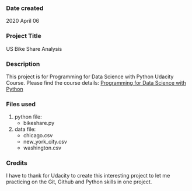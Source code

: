 ### Date created
2020 April 06
### Project Title
US Bike Share Analysis

### Description
This project is for Programming for Data Science with Python Udacity Course.
Please find the course details: [Programming for Data Science with Python ](https://classroom.udacity.com/nanodegrees/nd104/dashboard/overview)

### Files used
1. python file: 
    * bikeshare.py
2. data file: 
    * chicago.csv
    * new_york_city.csv
    * washington.csv

### Credits
I have to thank for Udacity to create this interesting project to let me practicing on the Git, Github and Python 
skills in one project.